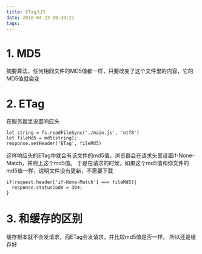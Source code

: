 ```yaml
---
title: ETag入门
date: 2018-04-23 00:38:21
tags:
---
```

# 1. MD5
摘要算法，任何相同文件的MD5值都一样，只要改变了这个文件里的内容，它的MD5值就会变

# 2. ETag
在服务器里设置响应头
```
let string = fs.readFileSync('./main.js', 'utf8')
let fileMd5 = md5(string);
response.setHeader('ETag', fileMd5)
```
这样响应头的ETag中就会有该文件的md5值，浏览器会在请求头里设置if-None-Match，并附上这个md5值。
于是在请求的时候，如果这个md5值和你文件的md5值一样，说明文件没有更新，不需要下载
```
if(request.header['if-None-Match'] === fileMd5){
  response.statusCode = 304;
}
```

# 3. 和缓存的区别
缓存根本就不会发请求，而ETag会发请求，并比较md5值是否一样。
所以还是缓存好